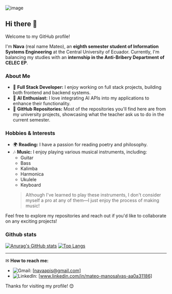 ![image](https://github.com/user-attachments/assets/5f7daf13-f829-4950-a1a8-e90fb048c9a8)

## Hi there 👋

Welcome to my GitHub profile!

I'm **Nava** (real name Mateo), an **eighth semester student of Information Systems Engineering** at the Central University of Ecuador. Currently, I'm balancing my studies with an **internship in the Anti-Bribery Department of CELEC EP**.

### About Me
- 🔧 **Full Stack Developer:** I enjoy working on full stack projects, building both frontend and backend systems.
- 🧪 **AI Enthusiast:** I love integrating AI APIs into my applications to enhance their functionality.
- 📍 **GitHub Repositories:** Most of the repositories you'll find here are from my university projects, showcasing what the teacher ask us to do in the current semester.

### Hobbies & Interests
- 🌍 **Reading:** I have a passion for reading poetry and philosophy.
- 🎶 **Music:** I enjoy playing various musical instruments, including:
  - Guitar
  - Bass
  - Kalimba
  - Harmonica
  - Ukulele
  - Keyboard
  > Although I've learned to play these instruments, I don't consider myself a pro at any of them—I just enjoy the process of making music!

Feel free to explore my repositories and reach out if you'd like to collaborate on any exciting projects!

### Github stats
[![Anurag's GitHub stats](https://github-readme-stats.vercel.app/api?username=nava2105&show_icons=true&bg_color=00000000)](https://github.com/anuraghazra/github-readme-stats) [![Top Langs](https://github-readme-stats.vercel.app/api/top-langs/?username=nava2105&layout=compact&show_icons=true&bg_color=00000000)](https://github.com/anuraghazra/github-readme-stats)

---
✉ **How to reach me:**
- ![Gmail](https://img.shields.io/badge/Gmail-D14836?style=for-the-badge&logo=gmail&logoColor=white): [navaapis@gmail.com]
- ![LinkedIn](https://img.shields.io/badge/linkedin-%230077B5.svg?style=for-the-badge&logo=linkedin&logoColor=white): [www.linkedin.com/in/mateo-manosalvas-aa0a31186]

Thanks for visiting my profile! 😊

